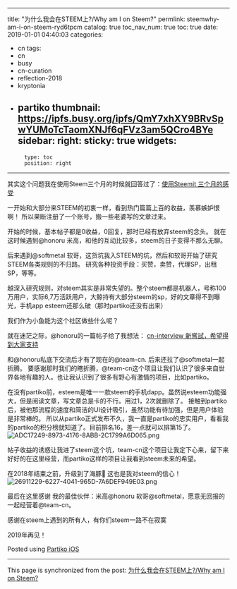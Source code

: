 
---
title: "为什么我会在STEEM上?/Why am I on Steem?"
permlink: steemwhy-am-i-on-steem-ryd6tpcm
catalog: true
toc_nav_num: true
toc: true
date: 2019-01-01 04:40:03
categories:
- cn
tags:
- cn
- busy
- cn-curation
- reflection-2018
- kryptonia
- partiko
thumbnail: https://ipfs.busy.org/ipfs/QmY7xhXY9BRvSpwYUMoTcTaomXNJf6qFVz3am5QCro4BYe
sidebar:
    right:
        sticky: true
widgets:
    -
        type: toc
        position: right
---


其实这个问题我在使用Steem三个月的时候就回答过了：[使用Steemit 三个月的感受](https://busy.org/@ericet/6bskx6-steemit)

一开始和大部分来STEEM的初衷一样，看到热门篇篇上百的收益，羡慕嫉妒恨啊！
所以果断注册了一个账号，搬一些老婆写的文章过来。

开始的时候，基本帖子都是0收益，0回复，那时已经有放弃steem的念头。
就在这时候遇到@honoru 米高，和他的互动比较多，steem的日子变得不那么无聊。

后来遇到@softmetal 软哥，这货坑我入STEEM的坑，然后和软哥开始了研究STEEM各类规则的不归路。
研究各种投资手段：买赞，卖赞，代理SP，出租SP，等等。

越深入研究规则，对steem其实是非常失望的。整个steem都是机器人，号称100万用户，实际6,7万活跃用户，大鲸持有大部分steem的sp，好的文章得不到曝光，手机app esteem还那么破（那时partiko还没有出来）

我们作为小鱼能为这个社区做些什么呢？

就在迷茫之际，@honoru的一篇帖子给了我想法： [cn-interview 新嘗試，希望得到大家支持](https://busy.org/@honoru/cn-interview)

和@honoru私底下交流后才有了现在的@team-cn. 后来还拉了@softmetal一起折腾。
要感谢那时我们的瞎折腾，@team-cn这个项目让我们认识了很多来自世界各地有趣的人。也让我认识到了很多有野心有激情的项目，比如partiko。

在没有partiko前，esteem是唯一一款steem的手机dapp。虽然说esteem功能强大，但是阅读文章，写文章总是卡的不行。用过1，2次就删除了。
接触到partiko后，被他那流程的速度和简洁的UI设计吸引，虽然功能有待加强，但是用户体验是非常棒的。
所以从partiko正式发布不久，我一直是partiko的忠实用户，看看我的partiko的积分榜就知道了。目前排名16，差一点就可以排第15了。
![ADC17249-8973-4176-8ABB-2C1799A6D065.png](https://ipfs.busy.org/ipfs/QmY7xhXY9BRvSpwYUMoTcTaomXNJf6qFVz3am5QCro4BYe)


帖子收益的诱惑让我进了steem这个坑，team-cn这个项目让我定下心来，留下来好好的在这里经营，而partiko这样的项目让我看到steem未来的希望。

在2018年结束之前，升级到了海豚🐬
这也是我对steem的信心！
![26911229-6227-4041-965D-7A6DEF949E03.png](https://ipfs.busy.org/ipfs/QmS7F4sXSUe3WsebvK6eZBasn5uxuecEJ1v2tkN7C272jr)


最后在这里感谢
我的最佳伙伴：米高@honoru 软哥@softmetal，愿意无回报的一起经营着@team-cn。


感谢在steem上遇到的所有人，有你们steem一路不在寂寞

2019年再见！






Posted using [Partiko iOS](https://steemit.com/@partiko-ios)

- - -

This page is synchronized from the post: [为什么我会在STEEM上?/Why am I on Steem?](https://steemit.com/@ericet/steemwhy-am-i-on-steem-ryd6tpcm)
